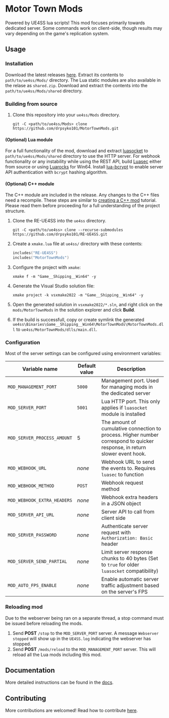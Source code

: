 # Motor Town Mods

Powered by UE4SS lua scripts! This mod focuses primarily towards dedicated server. Some commands work on client-side, though results may vary depending on the game's replication system.

## Usage

### Installation

Download the latest releases [here](https://github.com/drpsyko101/MotorTownMods/releases). Extract its contents to `path/to/ue4ss/Mods/` directory. The Lua static modules are also available in the relase as `shared.zip`. Download and extract the contents into the `path/to/ue4ss/Mods/shared` directory.

### Building from source

1. Clone this repository into your `ue4ss/Mods` directory.

   ```shell
   git -C <path/to/ue4ss/Mods> clone https://github.com/drpsyko101/MotorTownMods.git
   ```

#### (Optional) Lua module

For a full functionality of the mod, download and extract [luasocket](https://github.com/alain-riedinger/luasocket/releases/tag/3.1-5.4.7) to `path/to/ue4ss/Mods/shared` directory to use the HTTP server. For webhook functionality or any instability while using the REST API, build [Luasec](https://github.com/lunarmodules/luasec) either from source or using [Luarocks](https://luarocks.org/) for Win64. Install [lua-bcrypt](https://github.com/mikejsavage/lua-bcrypt) to enable server API authentication with `bcrypt` hashing algorithm.

#### (Optional) C++ module

The C++ module are included in the release. Any changes to the C++ files need a recompile. These steps are similar to [creating a C++ mod](https://docs.ue4ss.com/dev/guides/creating-a-c++-mod.html) tutorial. Please read them before proceeding for a full understanding of the project structure.

1. Clone the RE-UE4SS into the `ue4ss` directory.

   ```shell
   git -C <path/to/ue4ss> clone --recurse-submodules https://github.com/drpsyko101/RE-UE4SS.git
   ```

2. Create a `xmake.lua` file at `ue4ss/` directory with these contents:

   ```lua
   includes("RE-UE4SS")
   includes("MotorTownMods")
   ```

3. Configure the project with `xmake`:

   ```shell
   xmake f -m "Game__Shipping__Win64" -y
   ```

4. Generate the Visual Studio solution file:

   ```shell
   xmake project -k vsxmake2022 -m "Game__Shipping__Win64" -y
   ```

5. Open the generated solution in `vsxmake2022/*.sln`, and right click on the `mods/MotorTownMods` in the solution explorer and click **Build**.
6. If the build is successfull, copy or create symlink the generated `ue4ss\Binaries\Game__Shipping__Win64\MotorTownMods\MotorTownMods.dll` to `ue4ss/MotorTownMods/dlls/main.dll`.

### Configuration

Most of the server settings can be configured using environment variables:

| Variable name               | Default value | Description                                                                                                                |
| --------------------------- | ------------- | -------------------------------------------------------------------------------------------------------------------------- |
| `MOD_MANAGEMENT_PORT`       | `5000`        | Management port. Used for managing mods in the dedicated server                                                            |
| `MOD_SERVER_PORT`           | `5001`        | Lua HTTP port. This only applies if `luasocket` module is installed                                                        |
| `MOD_SERVER_PROCESS_AMOUNT` | 5             | The amount of cumulative connection to process. Higher number correspond to quicker response, in return slower event hook. |
| `MOD_WEBHOOK_URL`           | _none_        | Webhook URL to send the events to. Requires `luasec` to function                                                           |
| `MOD_WEBHOOK_METHOD`        | `POST`        | Webhook request method                                                                                                     |
| `MOD_WEBHOOK_EXTRA_HEADERS` | _none_        | Webhook extra headers in a JSON object                                                                                     |
| `MOD_SERVER_API_URL`        | _none_        | Server API to call from client side                                                                                        |
| `MOD_SERVER_PASSWORD`       | _none_        | Authenticate server request with `Authorization: Basic ` header                                                            |
| `MOD_SERVER_SEND_PARTIAL`   | _none_        | Limit server response chunks to 40 bytes (Set to `true` for older `luasocket` compatibility)                               |
| `MOD_AUTO_FPS_ENABLE`       | _none_        | Enable automatic server traffic adjustment based on the server's FPS                                                       |

### Reloading mod

Due to the webserver being ran on a separate thread, a stop command must be issued before reloading the mods.

1. Send **POST** `/stop` to the `MOD_SERVER_PORT` server. A message `Webserver stopped` will show up in the `UE4SS.log` indicating the webserver has stopped.
2. Send **POST** `/mods/reload` to the `MOD_MANAGEMENT_PORT` server. This will reload all the Lua mods including this mod.

## Documentation

More detailed instructions can be found in the [docs](./docs).

## Contributing

More contributions are welcomed! Read how to contribute [here](./docs/CONTRIBUTING.md).
